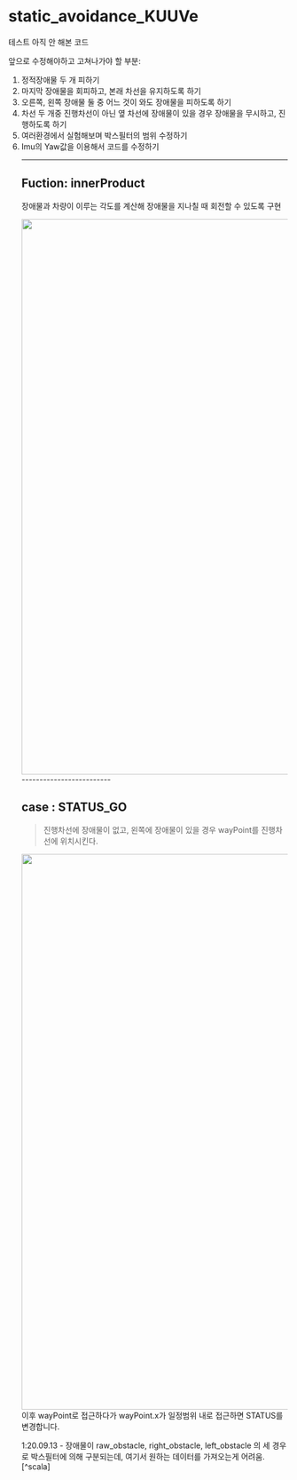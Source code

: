 # static_avoidance_KUUVe

테스트 아직 안 해본 코드

앞으로 수정해야하고 고쳐나가야 할 부분:
<ol>
  <li>정적장애물 두 개 피하기</li>
  <li>마지막 장애물을 회피하고, 본래 차선을 유지하도록 하기</li>
  <li>오른쪽, 왼쪽 장애물 둘 중 어느 것이 와도 장애물을 피하도록 하기</li>
  <li>차선 두 개중 진행차선이 아닌 옆 차선에 장애물이 있을 경우 장애물을 무시하고, 진행하도록 하기</li>
  <li>여러환경에서 실험해보며 박스필터의 범위 수정하기</li>
  <li>Imu의 Yaw값을 이용해서 코드를 수정하기</
</ol>
 
-------------------------
<h2>Fuction: innerProduct</h2>

장애물과 차량이 이루는 각도를 계산해 장애물을 지나칠 때 회전할 수 있도록 구현

<div>
<img width="1000" src= "https://user-images.githubusercontent.com/67793181/92998879-99d42b00-f557-11ea-9e38-6387fb5a1fe3.jpg">
</div>
-------------------------
<h2>case : STATUS_GO </h2>

>진행차선에 장애물이 없고, 왼쪽에 장애물이 있을 경우 wayPoint를 진행차선에 위치시킨다.

<div>
<img width="1000" src="https://user-images.githubusercontent.com/67793181/93022332-d40afe80-f623-11ea-84e0-f73164be07e7.jpg">
이후 wayPoint로 접근하다가 wayPoint.x가 일정범위 내로 접근하면 STATUS를 변경합니다.
</div>

<a name="footnote_1">1</a>:20.09.13 - 장애물이 raw_obstacle, right_obstacle, left_obstacle 의 세 경우로 박스필터에 의해 구분되는데, 여기서 원하는 데이터를 가져오는게 어려움.[^scala]

